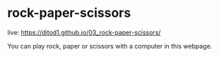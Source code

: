# rock-paper-scissors

live: https://ditod1.github.io/03_rock-paper-scissors/

You can play rock, paper or scissors with a computer in this webpage.
